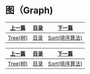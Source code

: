 # 图（Graph)

|[上一篇](./006_tree.md)|[目录](./index.md)|[下一篇](./011_Sort.md)|
|:---:|:---:|:---:|
|[Tree(树)](./006_tree.md)|[目录](./index.md)|[Sort(排序算法)](./011_Sort.md)|



|[上一篇](./006_tree.md)|[目录](./index.md)|[下一篇](./011_Sort.md)|
|:---:|:---:|:---:|
|[Tree(树)](./006_tree.md)|[目录](./index.md)|[Sort(排序算法)](./011_Sort.md)|